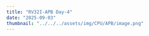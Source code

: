 ```yaml
---
title: "RV32I-APB Day-4"
date: "2025-09-03"
thumbnail: "../../../assets/img/CPU/APB/image.png"
---
```

